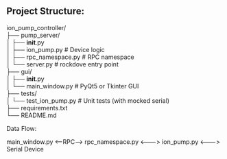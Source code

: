 ## Project Structure:
ion_pump_controller/  
├── pump_server/  
│   ├── __init__.py   
│   ├── ion_pump.py          # Device logic  
│   ├── rpc_namespace.py     # RPC namespace  
│   └── server.py            # rockdove entry point  
├── gui/  
│   ├── __init__.py  
│   └── main_window.py       # PyQt5 or Tkinter GUI  
├── tests/  
│   └── test_ion_pump.py     # Unit tests (with mocked serial)  
├── requirements.txt  
└── README.md  


Data Flow:

main_window.py  <--RPC-->  rpc_namespace.py  <--->  ion_pump.py  <--->  Serial Device
    

